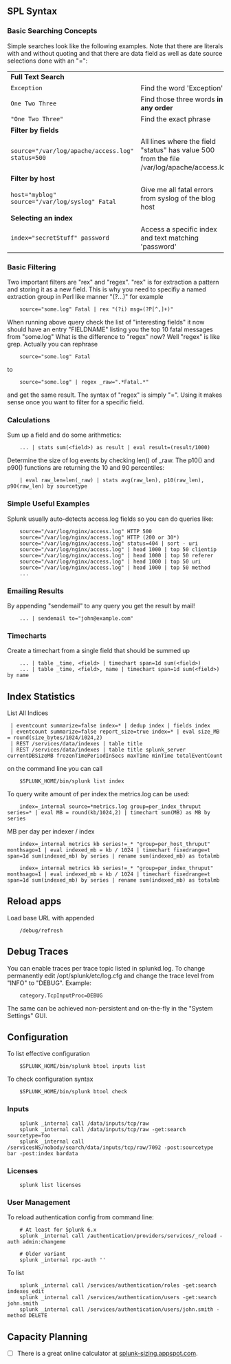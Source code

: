 ## SPL Syntax

### Basic Searching Concepts

Simple searches look like the following examples. Note that there are literals with 
and without quoting and that there are data field as well as date source selections 
done with an "=":

|                              |                                               |
|----------------------------- | --------------------------------------------- |
| **Full Text Search**         | 
| `Exception`                  | Find the word 'Exception'
| `One Two Three`              | Find those three words **in any order**
| `"One Two Three"`            | Find the exact phrase
| **Filter by fields**         |
| `source="/var/log/apache/access.log" status=500` | All lines where the field "status" has value 500 from the file /var/log/apache/access.log 
| **Filter by host**           |  
| `host="myblog" source="/var/log/syslog" Fatal` | Give me all fatal errors from syslog of the blog host
| **Selecting an index**       |
| `index="secretStuff" password` | Access a specific index and text matching 'password'

### Basic Filtering

Two important filters are "rex" and "regex". "rex" is for extraction a
pattern and storing it as a new field. This is why you need to specifiy
a named extraction group in Perl like manner "(?...)" for example
```shell
    source="some.log" Fatal | rex "(?i) msg=(?P[^,]+)"
```
When running above query check the list of "interesting fields" it now
should have an entry "FIELDNAME" listing you the top 10 fatal messages
from "some.log" What is the difference to "regex" now? Well "regex" is
like grep. Actually you can rephrase
```shell
    source="some.log" Fatal
```
to
```shell
    source="some.log" | regex _raw=".*Fatal.*"
```
and get the same result. The syntax of "regex" is simply "=". Using it
makes sense once you want to filter for a specific field.

### Calculations

Sum up a field and do some arithmetics:
```shell
    ... | stats sum(<field>) as result | eval result=(result/1000)
```
Determine the size of log events by checking len() of \_raw. The p10()
and p90() functions are returning the 10 and 90 percentiles:
```shell
    | eval raw_len=len(_raw) | stats avg(raw_len), p10(raw_len), p90(raw_len) by sourcetype
```
### Simple Useful Examples

Splunk usually auto-detects access.log fields so you can do queries
like:
```shell
    source="/var/log/nginx/access.log" HTTP 500
    source="/var/log/nginx/access.log" HTTP (200 or 30*)
    source="/var/log/nginx/access.log" status=404 | sort - uri 
    source="/var/log/nginx/access.log" | head 1000 | top 50 clientip
    source="/var/log/nginx/access.log" | head 1000 | top 50 referer
    source="/var/log/nginx/access.log" | head 1000 | top 50 uri
    source="/var/log/nginx/access.log" | head 1000 | top 50 method
    ...
```
### Emailing Results

By appending "sendemail" to any query you get the result by mail!
```shell
    ... | sendemail to="john@example.com"
```
### Timecharts

Create a timechart from a single field that should be summed up
```shell
    ... | table _time, <field> | timechart span=1d sum(<field>)
    ... | table _time, <field>, name | timechart span=1d sum(<field>) by name
```
## Index Statistics

List All Indices

     | eventcount summarize=false index=* | dedup index | fields index
     | eventcount summarize=false report_size=true index=* | eval size_MB = round(size_bytes/1024/1024,2)
     | REST /services/data/indexes | table title
     | REST /services/data/indexes | table title splunk_server currentDBSizeMB frozenTimePeriodInSecs maxTime minTime totalEventCount

on the command line you can call
```shell
    $SPLUNK_HOME/bin/splunk list index
```
To query write amount of per index the metrics.log can be used:
```shell
    index=_internal source=*metrics.log group=per_index_thruput series=* | eval MB = round(kb/1024,2) | timechart sum(MB) as MB by series
```
MB per day per indexer / index
```shell
    index=_internal metrics kb series!=_* "group=per_host_thruput" monthsago=1 | eval indexed_mb = kb / 1024 | timechart fixedrange=t span=1d sum(indexed_mb) by series | rename sum(indexed_mb) as totalmb

    index=_internal metrics kb series!=_* "group=per_index_thruput" monthsago=1 | eval indexed_mb = kb / 1024 | timechart fixedrange=t span=1d sum(indexed_mb) by series | rename sum(indexed_mb) as totalmb
```
## Reload apps

Load base URL with appended
```shell
    /debug/refresh
```

## Debug Traces

You can enable traces per trace topic listed in splunkd.log. To change
permanently edit /opt/splunk/etc/log.cfg and change the trace level from
"INFO" to "DEBUG". Example:
```shell
    category.TcpInputProc=DEBUG
```
The same can be achieved non-persistent and on-the-fly in the "System
Settings" GUI.

## Configuration

To list effective configuration
```shell
    $SPLUNK_HOME/bin/splunk btool inputs list
```
To check configuration syntax
```shell
    $SPLUNK_HOME/bin/splunk btool check
```
### Inputs
```shell
    splunk _internal call /data/inputs/tcp/raw
    splunk _internal call /data/inputs/tcp/raw -get:search sourcetype=foo
    splunk _internal call /servicesNS/nobody/search/data/inputs/tcp/raw/7092 -post:sourcetype bar -post:index bardata
```
### Licenses
```shell
    splunk list licenses
```
### User Management

To reload authentication config from command line:
```shell
    # At least for Splunk 6.x
    splunk _internal call /authentication/providers/services/_reload -auth admin:changeme

    # Older variant
    splunk _internal rpc-auth ''
```
To list
```shell
    splunk _internal call /services/authentication/roles -get:search indexes_edit
    splunk _internal call /services/authentication/users -get:search john.smith
    splunk _internal call /services/authentication/users/john.smith -method DELETE
```
## Capacity Planning

- [ ] There is a great online calculator at [splunk-sizing.appspot.com](https://splunk-sizing.appspot.com).
